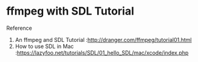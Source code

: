 # ffmpeg with SDL Tutorial

Reference
1. An ffmpeg and SDL Tutorial :http://dranger.com/ffmpeg/tutorial01.html
2. How to use SDL in Mac :https://lazyfoo.net/tutorials/SDL/01_hello_SDL/mac/xcode/index.php